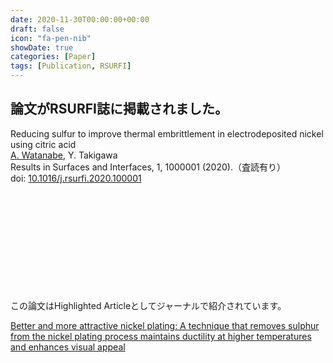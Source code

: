 ```yaml
---
date: 2020-11-30T00:00:00+00:00
draft: false
icon: "fa-pen-nib"
showDate: true
categories: [Paper]
tags: [Publication, RSURFI]
---
```


## 論文がRSURFI誌に掲載されました。

Reducing sulfur to improve thermal embrittlement in electrodeposited nickel using citric acid  
    <u>A. Watanabe</u>, Y. Takigawa  
    Results in Surfaces and Interfaces, 1, 1000001 (2020).（査読有り）  
    doi: [10.1016/j.rsurfi.2020.100001](https://doi.org/10.1016/j.rsurfi.2020.100001)

<div class="iframely-embed"><div class="iframely-responsive" style="height: 140px; padding-bottom: 0;"><a href="https://www.sciencedirect.com/science/article/pii/S2666845920300015" data-iframely-url="//iframely.net/S0Z8DHh"></a></div></div><script async src="//iframely.net/embed.js"></script>
</br>

この論文はHighlighted Articleとしてジャーナルで紹介されています。

[Better and more attractive nickel plating: A technique that removes sulphur from the nickel plating process maintains ductility at higher temperatures and enhances visual appeal](https://www.sciencedirect.com/journal/results-in-surfaces-and-interfaces/about/highlighted-articles#better-and-more-attractive-nickel-plating)